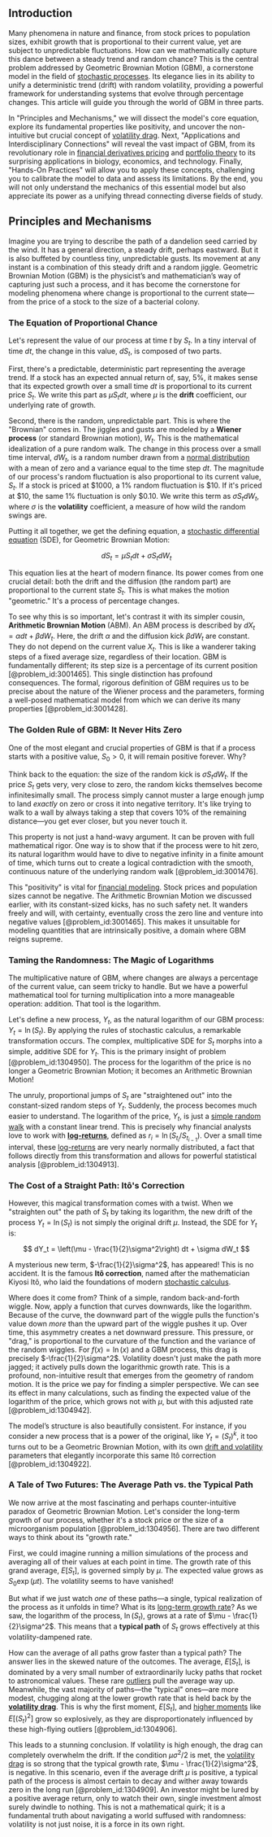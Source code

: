 ## Introduction
Many phenomena in nature and finance, from stock prices to population sizes, exhibit growth that is proportional to their current value, yet are subject to unpredictable fluctuations. How can we mathematically capture this dance between a steady trend and random chance? This is the central problem addressed by Geometric Brownian Motion (GBM), a cornerstone model in the field of [stochastic processes](@article_id:141072). Its elegance lies in its ability to unify a deterministic trend (drift) with random volatility, providing a powerful framework for understanding systems that evolve through percentage changes. This article will guide you through the world of GBM in three parts.

In "Principles and Mechanisms," we will dissect the model's core equation, explore its fundamental properties like positivity, and uncover the non-intuitive but crucial concept of [volatility drag](@article_id:146829). Next, "Applications and Interdisciplinary Connections" will reveal the vast impact of GBM, from its revolutionary role in [financial derivatives pricing](@article_id:181051) and [portfolio theory](@article_id:136978) to its surprising applications in biology, economics, and technology. Finally, "Hands-On Practices" will allow you to apply these concepts, challenging you to calibrate the model to data and assess its limitations. By the end, you will not only understand the mechanics of this essential model but also appreciate its power as a unifying thread connecting diverse fields of study.

## Principles and Mechanisms

Imagine you are trying to describe the path of a dandelion seed carried by the wind. It has a general direction, a steady drift, perhaps eastward. But it is also buffeted by countless tiny, unpredictable gusts. Its movement at any instant is a combination of this steady drift and a random jiggle. Geometric Brownian Motion (GBM) is the physicist’s and mathematician’s way of capturing just such a process, and it has become the cornerstone for modeling phenomena where change is proportional to the current state—from the price of a stock to the size of a bacterial colony.

### The Equation of Proportional Chance

Let's represent the value of our process at time $t$ by $S_t$. In a tiny interval of time $dt$, the change in this value, $dS_t$, is composed of two parts.

First, there's a predictable, deterministic part representing the average trend. If a stock has an expected annual return of, say, 5%, it makes sense that its expected growth over a small time $dt$ is proportional to its current price $S_t$. We write this part as $\mu S_t dt$, where $\mu$ is the **drift** coefficient, our underlying rate of growth.

Second, there is the random, unpredictable part. This is where the "Brownian" comes in. The jiggles and gusts are modeled by a **Wiener process** (or standard Brownian motion), $W_t$. This is the mathematical idealization of a pure random walk. The change in this process over a small time interval, $dW_t$, is a random number drawn from a [normal distribution](@article_id:136983) with a mean of zero and a variance equal to the time step $dt$. The magnitude of our process's random fluctuation is also proportional to its current value, $S_t$. If a stock is priced at $1000, a 1% random fluctuation is $10. If it's priced at $10, the same 1% fluctuation is only $0.10. We write this term as $\sigma S_t dW_t$, where $\sigma$ is the **volatility** coefficient, a measure of how wild the random swings are.

Putting it all together, we get the defining equation, a [stochastic differential equation](@article_id:139885) (SDE), for Geometric Brownian Motion:

$$
dS_t = \mu S_t dt + \sigma S_t dW_t
$$

This equation lies at the heart of modern finance. Its power comes from one crucial detail: both the drift and the diffusion (the random part) are proportional to the current state $S_t$. This is what makes the motion "geometric." It's a process of percentage changes.

To see why this is so important, let's contrast it with its simpler cousin, **Arithmetic Brownian Motion** (ABM). An ABM process is described by $dX_t = \alpha dt + \beta dW_t$. Here, the drift $\alpha$ and the diffusion kick $\beta dW_t$ are constant. They do not depend on the current value $X_t$. This is like a wanderer taking steps of a fixed average size, regardless of their location. GBM is fundamentally different; its step size is a percentage of its current position [@problem_id:3001465]. This single distinction has profound consequences. The formal, rigorous definition of GBM requires us to be precise about the nature of the Wiener process and the parameters, forming a well-posed mathematical model from which we can derive its many properties [@problem_id:3001428].

### The Golden Rule of GBM: It Never Hits Zero

One of the most elegant and crucial properties of GBM is that if a process starts with a positive value, $S_0 > 0$, it will remain positive forever. Why?

Think back to the equation: the size of the random kick is $\sigma S_t dW_t$. If the price $S_t$ gets very, very close to zero, the random kicks themselves become infinitesimally small. The process simply cannot muster a large enough jump to land *exactly* on zero or cross it into negative territory. It's like trying to walk to a wall by always taking a step that covers 10% of the remaining distance—you get ever closer, but you never touch it.

This property is not just a hand-wavy argument. It can be proven with full mathematical rigor. One way is to show that if the process were to hit zero, its natural logarithm would have to dive to negative infinity in a finite amount of time, which turns out to create a logical contradiction with the smooth, continuous nature of the underlying random walk [@problem_id:3001476].

This "positivity" is vital for [financial modeling](@article_id:144827). Stock prices and population sizes cannot be negative. The Arithmetic Brownian Motion we discussed earlier, with its constant-sized kicks, has no such safety net. It wanders freely and will, with certainty, eventually cross the zero line and venture into negative values [@problem_id:3001465]. This makes it unsuitable for modeling quantities that are intrinsically positive, a domain where GBM reigns supreme.

### Taming the Randomness: The Magic of Logarithms

The multiplicative nature of GBM, where changes are always a percentage of the current value, can seem tricky to handle. But we have a powerful mathematical tool for turning multiplication into a more manageable operation: addition. That tool is the logarithm.

Let's define a new process, $Y_t$, as the natural logarithm of our GBM process: $Y_t = \ln(S_t)$. By applying the rules of stochastic calculus, a remarkable transformation occurs. The complex, multiplicative SDE for $S_t$ morphs into a simple, additive SDE for $Y_t$. This is the primary insight of problem [@problem_id:1304950]. The process for the logarithm of the price is no longer a Geometric Brownian Motion; it becomes an Arithmetic Brownian Motion!

The unruly, proportional jumps of $S_t$ are "straightened out" into the constant-sized random steps of $Y_t$. Suddenly, the process becomes much easier to understand. The logarithm of the price, $Y_t$, is just a [simple random walk](@article_id:270169) with a constant linear trend. This is precisely why financial analysts love to work with **[log-returns](@article_id:270346)**, defined as $r_i = \ln(S_{t_i} / S_{t_{i-1}})$. Over a small time interval, these [log-returns](@article_id:270346) are very nearly normally distributed, a fact that follows directly from this transformation and allows for powerful statistical analysis [@problem_id:1304913].

### The Cost of a Straight Path: Itô's Correction

However, this magical transformation comes with a twist. When we "straighten out" the path of $S_t$ by taking its logarithm, the new drift of the process $Y_t = \ln(S_t)$ is not simply the original drift $\mu$. Instead, the SDE for $Y_t$ is:

$$
dY_t = \left(\mu - \frac{1}{2}\sigma^2\right) dt + \sigma dW_t
$$

A mysterious new term, $-\frac{1}{2}\sigma^2$, has appeared! This is no accident. It is the famous **Itô correction**, named after the mathematician Kiyosi Itô, who laid the foundations of modern [stochastic calculus](@article_id:143370).

Where does it come from? Think of a simple, random back-and-forth wiggle. Now, apply a function that curves downwards, like the logarithm. Because of the curve, the downward part of the wiggle pulls the function's value down *more* than the upward part of the wiggle pushes it up. Over time, this asymmetry creates a net downward pressure. This pressure, or "drag," is proportional to the curvature of the function and the variance of the random wiggles. For $f(x) = \ln(x)$ and a GBM process, this drag is precisely $-\frac{1}{2}\sigma^2$. Volatility doesn't just make the path more jagged; it actively pulls down the logarithmic growth rate. This is a profound, non-intuitive result that emerges from the geometry of random motion. It is the price we pay for finding a simpler perspective. We can see its effect in many calculations, such as finding the expected value of the logarithm of the price, which grows not with $\mu$, but with this adjusted rate [@problem_id:1304942].

The model’s structure is also beautifully consistent. For instance, if you consider a new process that is a power of the original, like $Y_t = (S_t)^k$, it too turns out to be a Geometric Brownian Motion, with its own [drift and volatility](@article_id:262872) parameters that elegantly incorporate this same Itô correction [@problem_id:1304922].

### A Tale of Two Futures: The Average Path vs. the Typical Path

We now arrive at the most fascinating and perhaps counter-intuitive paradox of Geometric Brownian Motion. Let's consider the long-term growth of our process, whether it's a stock price or the size of a microorganism population [@problem_id:1304956]. There are two different ways to think about its "growth rate."

First, we could imagine running a million simulations of the process and averaging all of their values at each point in time. The growth rate of this grand average, $E[S_t]$, is governed simply by $\mu$. The expected value grows as $S_0 \exp(\mu t)$. The volatility seems to have vanished!

But what if we just watch *one* of these paths—a single, typical realization of the process as it unfolds in time? What is its [long-term growth rate](@article_id:194259)? As we saw, the logarithm of the process, $\ln(S_t)$, grows at a rate of $\mu - \frac{1}{2}\sigma^2$. This means that a **typical path** of $S_t$ grows effectively at this volatility-dampened rate.

How can the average of all paths grow faster than a typical path? The answer lies in the skewed nature of the outcomes. The average, $E[S_t]$, is dominated by a very small number of extraordinarily lucky paths that rocket to astronomical values. These rare [outliers](@article_id:172372) pull the average way up. Meanwhile, the vast majority of paths—the "typical" ones—are more modest, chugging along at the lower growth rate that is held back by the **[volatility drag](@article_id:146829)**. This is why the first moment, $E[S_t]$, and [higher moments](@article_id:635608) like $E[(S_t)^2]$ grow so explosively, as they are disproportionately influenced by these high-flying outliers [@problem_id:1304906].

This leads to a stunning conclusion. If volatility is high enough, the drag can completely overwhelm the drift. If the condition $\mu  \sigma^2/2$ is met, the [volatility drag](@article_id:146829) is so strong that the typical growth rate, $\mu - \frac{1}{2}\sigma^2$, is negative. In this scenario, even if the average drift $\mu$ is positive, a typical path of the process is almost certain to decay and wither away towards zero in the long run [@problem_id:1304909]. An investor might be lured by a positive average return, only to watch their own, single investment almost surely dwindle to nothing. This is not a mathematical quirk; it is a fundamental truth about navigating a world suffused with randomness: volatility is not just noise, it is a force in its own right.